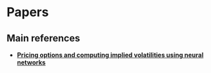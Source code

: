 
# Papers

## Main references

 - [**Pricing options and computing implied volatilities using neural networks**](https://arxiv.org/pdf/1901.08943.pdf)
